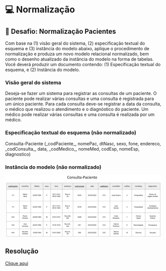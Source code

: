 # 💻 Normalização

## 📝 Desafio: Normalização Pacientes
Com base na (1) visão geral do sistema, (2) especificação textual do esquema e (3) instância do modelo abaixo, aplique o procedimento de normalização e produza um novo modelo relacional normalizado, bem como o desenho atualizado da instância do modelo na forma de tabelas. Você deverá produzir um documento contendo: (1) Especificação textual do esquema, e (2) Instância do modelo.

### Visão geral do sistema
Deseja-se fazer um sistema para registrar as consultas de um paciente. O paciente pode realizar várias consultas e uma consulta é registrada para um único paciente. Para cada consulta deve-se registrar a data da consulta, o médico que realizou o atendimento e o diagnóstico do paciente. Um médico pode realizar várias consultas e uma consulta é realizada por um médico.

### Especificação textual do esquema (não normalizado)
Consulta-Paciente (\_codPaciente\_, nomePac, dtNasc, sexo, fone, endereco,
\_codConsulta\_, data, \_codMedico\_, nomeMed, codEsp, nomeEsp, diagnostico)

### Instância do modelo (não normalizado)
![diagramaPaciente](diagramaPaciente.png)

## Resolução
[Clique aqui](solucao_desafioNormalizacao.pdf)